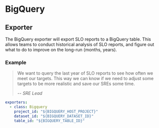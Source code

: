 # BigQuery

## Exporter

The BigQuery exporter will export SLO reports to a BigQuery table. This allows teams to conduct historical analysis of SLO reports, and figure out what to do to improve on the long-run (months, years).

### Example

> We want to query the last year of SLO reports to see how often we meet our targets. This way we can know if we need to adjust some targets to be more realistic and save our SREs some time.
>
> -- <cite>SRE Lead</cite>

```yaml
exporters:
  - class: Bigquery
    project_id: "${BIGQUERY_HOST_PROJECT}"
    dataset_id: "${BIGQUERY_DATASET_ID}"
    table_id: "${BIGQUERY_TABLE_ID}"
```

